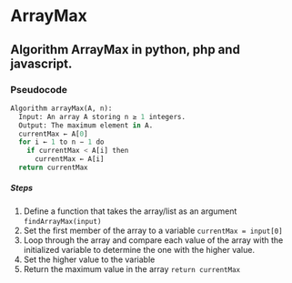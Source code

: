 # ArrayMax
## Algorithm ArrayMax in python, php and javascript.
### Pseudocode
```python
Algorithm arrayMax(A, n):
  Input: An array A storing n ≥ 1 integers.
  Output: The maximum element in A.
  currentMax ← A[0]
  for i ← 1 to n − 1 do
    if currentMax < A[i] then
      currentMax ← A[i]
  return currentMax 
  ```

  ##### Steps

  1. Define a function that takes the array/list as an argument ```findArrayMax(input)```
  2. Set the first member of the array to a variable ```currentMax = input[0]```
  3. Loop through the array and compare each value of the array with the initialized variable to determine the one with the higher value.
  4. Set the higher value to the variable
  5. Return the maximum value in the array ```return currentMax```
